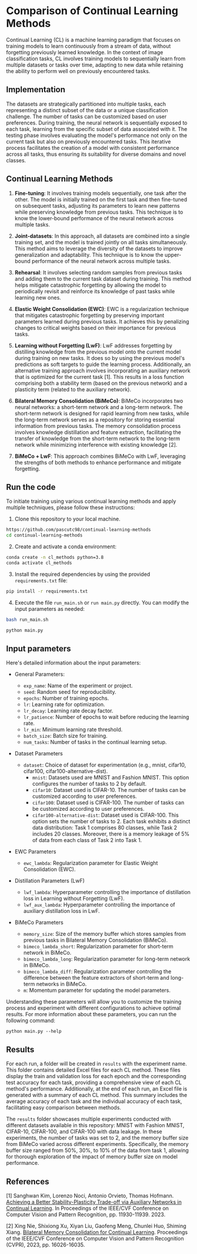 # Comparison of Continual Learning Methods
Continual Learning (CL) is a machine learning paradigm that focuses on training models to learn continuously from a stream of data, without forgetting previously learned knowledge. In the context of image classification tasks, CL involves training models to sequentially learn from multiple datasets or tasks over time, adapting to new data while retaining the ability to perform well on previously encountered tasks.

## Implementation

The datasets are strategically partitioned into multiple tasks, each representing a distinct subset of the data or a unique classification challenge. The number of tasks can be customized based on user preferences. During training, the neural network is sequentially exposed to each task, learning from the specific subset of data associated with it. The testing phase involves evaluating the model's performance not only on the current task but also on previously encountered tasks. This iterative process facilitates the creation of a model with consistent performance across all tasks, thus ensuring its suitability for diverse domains and novel classes.

## Continual Learning Methods

1. **Fine-tuning**: It involves training models sequentially, one task after the other. The model is initially trained on the first task and then fine-tuned on subsequent tasks, adjusting its parameters to learn new patterns while preserving knowledge from previous tasks. This technique is to know the lower-bound performance of the neural network across multiple tasks.

2. **Joint-datasets**: In this approach, all datasets are combined into a single training set, and the model is trained jointly on all tasks simultaneously. This method aims to leverage the diversity of the datasets to improve generalization and adaptability. This technique is to know the upper-bound performance of the neural network across multiple tasks.

3. **Rehearsal**: It involves selecting random samples from previous tasks and adding them to the current task dataset during training. This method helps mitigate catastrophic forgetting by allowing the model to periodically revisit and reinforce its knowledge of past tasks while learning new ones. 
   
4. **Elastic Weight Consolidation (EWC)**: EWC is a regularization technique that mitigates catastrophic forgetting by preserving important parameters learned during previous tasks. It achieves this by penalizing changes to critical weights based on their importance for previous tasks.

5. **Learning without Forgetting (LwF)**: LwF addresses forgetting by distilling knowledge from the previous model onto the current model during training on new tasks. It does so by using the previous model's predictions as soft targets to guide the learning process. Additionally, an alternative training approach involves incorporating an auxiliary network that is optimized for the current task [1]. This results in a loss function comprising both a stability term (based on the previous network) and a plasticity term (related to the auxiliary network).

6. **Bilateral Memory Consolidation (BiMeCo)**: BiMeCo incorporates two neural networks: a short-term network and a long-term network. The short-term network is designed for rapid learning from new tasks, while the long-term network serves as a repository for storing essential information from previous tasks. The memory consolidation process involves knowledge distillation and feature extraction, facilitating the transfer of knowledge from the short-term network to the long-term network while minimizing interference with existing knowledge [2].

7. **BiMeCo + LwF**: This approach combines BiMeCo with LwF, leveraging the strengths of both methods to enhance performance and mitigate forgetting.

## Run the code

To initiate training using various continual learning methods and apply multiple techniques, please follow these instructions:

1. Clone this repository to your local machine.
  ```bash
  https://github.com/pascutc98/continual-learning-methods
  cd continual-learning-methods
  ```
2. Create and activate a conda environment:
  ```bash
  conda create -n cl_methods python=3.8
  conda activate cl_methods
  ```
3. Install the required dependencies by using the provided `requirements.txt` file:
  ```bash
  pip install -r requirements.txt
  ```
4. Execute the file ```run_main.sh``` or ```run main.py``` directly. You can modify the input parameters as needed:
  ```bash
  bash run_main.sh
  ```
  ```bash
  python main.py
  ```
## Input parameters

Here's detailed information about the input parameters:

- General Parameters:
    - ```exp_name```: Name of the experiment or project.
    - ```seed```: Random seed for reproducibility.
    - ```epochs```: Number of training epochs.
    - ```lr```: Learning rate for optimization.
    - ```lr_decay```: Learning rate decay factor.
    - ```lr_patience```: Number of epochs to wait before reducing the learning rate.
    - ```lr_min```: Minimum learning rate threshold.
    - ```batch_size```: Batch size for training.
    - ```num_tasks```: Number of tasks in the continual learning setup.
      
- Dataset Parameters
    - ```dataset```: Choice of dataset for experimentation (e.g., mnist, cifar10, cifar100, cifar100-alternative-dist).
        - ```mnist```: Datasets used are MNIST and Fashion MNIST. This option configures the number of tasks to 2 by default.
        - ```cifar10```: Dataset used is CIFAR-10. The number of tasks can be customized according to user preferences.
        - ```cifar100```: Dataset used is CIFAR-100. The number of tasks can be customized according to user preferences.
        - ```cifar100-alternative-dist```: Dataset used is CIFAR-100. This option sets the number of tasks to 2. Each task exhibits a distinct data distribution: Task 1 comprises 80 classes, while Task 2 includes 20 classes. Moreover, there is a memory leakage of 5% of data from each class of Task 2 into Task 1.
      
- EWC Parameters
    - ```ewc_lambda```: Regularization parameter for Elastic Weight Consolidation (EWC).
      
- Distillation Parameters (LwF)
    - ```lwf_lambda```: Hyperparameter controlling the importance of distillation loss in Learning without Forgetting (LwF).
    - ```lwf_aux_lambda```: Hyperparameter controlling the importance of auxiliary distillation loss in LwF.
      
- BiMeCo Parameters
    - ```memory_size```: Size of the memory buffer which stores samples from previous tasks in Bilateral Memory Consolidation (BiMeCo).
    - ```bimeco_lambda_short```: Regularization parameter for short-term network in BiMeCo.
    - ```bimeco_lambda_long```: Regularization parameter for long-term network in BiMeCo.
    - ```bimeco_lambda_diff```: Regularization parameter controlling the difference between the feature extractors of short-term and long-term networks in BiMeCo.
    - ```m```: Momentum parameter for updating the model parameters.

Understanding these parameters will allow you to customize the training process and experiment with different configurations to achieve optimal results. For more information about these parameters, you can run the following command: 
  ```
  python main.py --help
  ```

## Results

For each run, a folder will be created in ```results``` with the experiment name. This folder contains detailed Excel files for each CL method. These files display the train and validation loss for each epoch and the corresponding test accuracy for each task, providing a comprehensive view of each CL method's performance. Additionally, at the end of each run, an Excel file is generated with a summary of each CL method. This summary includes the average accuracy of each task and the individual accuracy of each task, facilitating easy comparison between methods.

The ```results``` folder showcases multiple experiments conducted with different datasets available in this repository: MNIST with Fashion MNIST, CIFAR-10, CIFAR-100, and CIFAR-100 with data leakage. In these experiments, the number of tasks was set to 2, and the memory buffer size from BiMeCo varied across different experiments. Specifically, the memory buffer size ranged from 50%, 30%, to 10% of the data from task 1, allowing for thorough exploration of the impact of memory buffer size on model performance.

## References
[1] Sanghwan Kim, Lorenzo Noci, Antonio Orvieto, Thomas Hofmann. [Achieving a Better Stability-Plasticity Trade-off via Auxiliary Networks in Continual Learning](https://arxiv.org/abs/2303.09483). In Proceedings of the IEEE/CVF Conference on Computer Vision and Pattern Recognition, pp. 11930-11939. 2023.

[2] Xing Nie, Shixiong Xu, Xiyan Liu, Gaofeng Meng, Chunlei Huo, Shiming Xiang. [Bilateral Memory Consolidation for Continual Learning](https://openaccess.thecvf.com/content/CVPR2023/html/Nie_Bilateral_Memory_Consolidation_for_Continual_Learning_CVPR_2023_paper.html). Proceedings of the IEEE/CVF Conference on Computer Vision and Pattern Recognition (CVPR), 2023, pp. 16026-16035.









